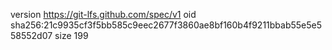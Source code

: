 version https://git-lfs.github.com/spec/v1
oid sha256:21c9935cf3f5bb585c9eec2677f3860ae8bf160b4f9211bbab55e5e558552d07
size 199
